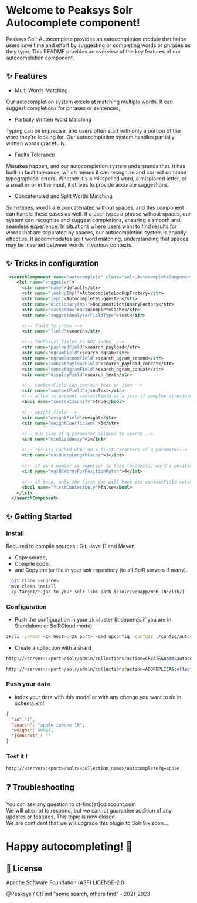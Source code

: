 <!--
  Licensed to the Apache Software Foundation (ASF) under one or more
  contributor license agreements.  See the NOTICE file distributed with
  this work for additional information regarding copyright ownership.
  The ASF licenses this file to You under the Apache License, Version 2.0
  (the "License"); you may not use this file except in compliance with
  the License.  You may obtain a copy of the License at

      http://www.apache.org/licenses/LICENSE-2.0

  Unless required by applicable law or agreed to in writing, software
  distributed under the License is distributed on an "AS IS" BASIS,
  WITHOUT WARRANTIES OR CONDITIONS OF ANY KIND, either express or implied.
  See the License for the specific language governing permissions and
  limitations under the License.
-->

Welcome to Peaksys Solr Autocomplete component!
========

Peaksys Solr Autocomplete provides an autocompletion module that helps users save time and effort by suggesting or completing words or phrases as they type. 
This README provides an overview of the key features of our autocompletion component.

## ✨ Features

- Multi Words Matching

Our autocompletion system excels at matching multiple words. It can suggest completions for phrases or sentences,

- Partially Written Word Matching

Typing can be imprecise, and users often start with only a portion of the word they're looking for. Our autocompletion system handles partially written words gracefully.

- Faults Tolerance

Mistakes happen, and our autocompletion system understands that. It has built-in fault tolerance, which means it can recognize and correct common typographical errors. Whether it's a misspelled word, a misplaced letter, or a small error in the input, it strives to provide accurate suggestions.

- Concatenated and Split Words Matching

Sometimes, words are concatenated without spaces, and this component can handle these cases as well. If a user types a phrase without spaces, our system can recognize and suggest completions, ensuring a smooth and seamless experience.
In situations where users want to find results for words that are separated by spaces, our autocompletion system is equally effective. It accommodates split word matching, understanding that spaces may be inserted between words in various contexts.



## ✨ Tricks in configuration

```xml
 <searchComponent name="autocomplete" class="solr.AutocompleteComponent">
    <lst name="suggester">
      <str name="name">default</str>
      <str name="lookupImpl">AutocompleteLookupFactory</str>
      <str name="impl">AutocompleteSuggester</str>
      <str name="dictionaryImpl">DocumentDictionaryFactory</str>
      <str name="cacheName">autocompleteCache</str>
      <str name="suggestAnalyzerFieldType">text</str>

      <!-- field to index -->
      <str name="field">search</str>

      <!-- technical fields to NOT index  -->
      <str name="payloadField">search_payload</str>
      <str name="ngramField">search_ngram</str>
      <str name="ngramSecondField">search_ngram_second</str>
      <str name="concatPayloadField">search_payload_concat</str>
      <str name="concatNgramField">search_ngram_concat</str>
      <str name="displayField">search_text</str>

      <!-- contextField can contain text or json -->
      <str name="contextField">jsonText</str>
      <!-- allow to present contextField as a json if complex structure in it-->
      <bool name="contextJsonify">true</bool>

      <!-- weight field -->
      <str name="weightField">weight</str>
      <str name="weightCoefficient">5</str>

      <!-- min size of q parameter allowed to search -->
      <int name="minSizeQuery">1</int>

      <!-- results cached when on x first caracters of q parameter-->
      <int name="maxQueryLengthCache">3</int>

      <!-- if word number is superior to this threshold, word's position is deactivated for this query -->
      <int name="maxNbWordsForPositionMatch">4</int>

      <!-- if true, only the first doc will have its contextField returned -->
      <bool name="firstContextOnly">false</bool>
    </lst>
  </searchComponent>
```

## ✨ Getting Started

### Install
Required to compile sources : Git, Java 11 and Maven

- Copy source, 
- Compile code,
- and Copy the jar file in your solr repository (to all SolR servers if many).

```bash
  git clone <source>
  mvn clean install
  cp target/*.jar to your solr libs path (/solr/webapp/WEB-INF/lib/)
```

### Configuration

- Push the configuration in your zk cluster (it depends if you are in Standalone or SolRCloud mode)
```bash
zkcli -zkhost <zk_host>:<zk_port> -cmd upconfig -confdir ./config/autocomplete -confname autocomplete
```

- Create a collection with a shard

```bash
http://<server>:<port>/solr/admin/collections?action=CREATE&name=autocomplete&createNodeSet=EMPTY&collection.configName=autocomplete&node=<server>:<port>_solr&numShards=1&maxShardsPerNode=1

http://<server>:<port>/solr/admin/collections?action=ADDREPLICA&collection=autocomplete&type=TLOG&wt=json&dataDir=<dataDirectory>&shard=shard1

```

### Push your data

- Index your data with this model or with any change you want to do in schema.xml

```json
{
  "id":"1", 
  "search": "apple iphone 16",
  "weight": 50961,
  "jsonText" : ""
}
```

### Test it !

```http
http://<server>:<port>/solr/<collection_name>/autocomplete?q=apple
```




## ❓ Troubleshooting
You can ask any question to ct-find[at]cdiscount.com <br/>
We will attempt to respond, but we cannot guarantee addition of any updates or features. This topic is now closed.<br/>
We are confident that we will upgrade this plugin to Solr 9.x soon...

# Happy autocompleting! 🚀

## 📄 License
Apache Software Foundation (ASF) LICENSE-2.0

@Peaksys / CtFind "some search, others find" - 2021-2023